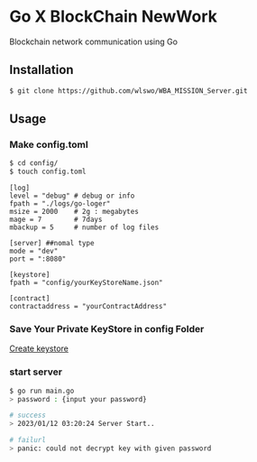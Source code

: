 # Go X BlockChain NewWork

Blockchain network communication using Go
## Installation



```bash
$ git clone https://github.com/wlswo/WBA_MISSION_Server.git
```

## Usage

### Make config.toml
```bash
$ cd config/
$ touch config.toml
```

```
[log]
level = "debug" # debug or info
fpath = "./logs/go-loger" 
msize = 2000    # 2g : megabytes
mage = 7        # 7days
mbackup = 5     # number of log files

[server] ##nomal type
mode = "dev"
port = ":8080"

[keystore]
fpath = "config/yourKeyStoreName.json"

[contract]
contractaddress = "yourContractAddress"

```

### Save Your Private KeyStore in config Folder
[Create keystore
](https://github.com/miguelmota/go-ethereum-hdwallet)

### start server
```bash
$ go run main.go
> password : {input your password}

# success 
> 2023/01/12 03:20:24 Server Start..

# failurl
> panic: could not decrypt key with given password
```



